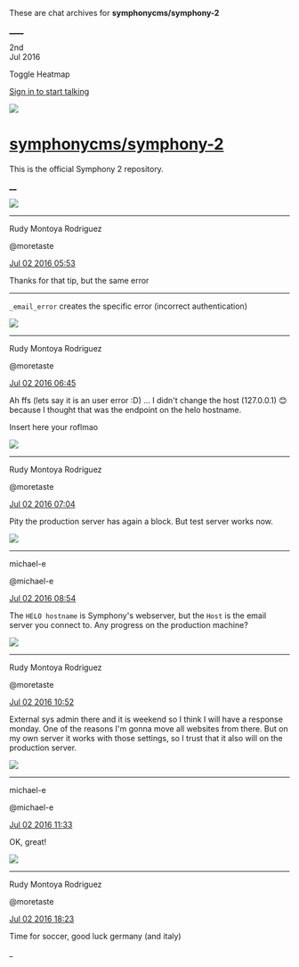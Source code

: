 These are chat archives for **symphonycms/symphony-2**

[__](/symphonycms/symphony-2/archives/2016/07/03)[__](/symphonycms/symphony-2/archives/2016/07/01)

2nd  
Jul 2016

Toggle Heatmap

[Sign in to start talking](/login?action=login&button=archive-login)

![](https://avatars-02.gitter.im/group/iv/3/57542c45c43b8c601977197e?s=48)

#  [symphonycms/symphony-2](/symphonycms/symphony-2)

This is the official Symphony 2 repository.

[ __](/orgs/symphonycms/rooms "More symphonycms rooms")

![](https://avatars2.githubusercontent.com/u/857982?v=3&s=30)

____

Rudy Montoya Rodriguez

@moretaste

[Jul 02 2016
05:53](https://gitter.im/symphonycms/symphony-2?at=577756df6a8f789e4a01320a)

Thanks for that tip, but the same error

____

`_email_error` creates the specific error (incorrect authentication)

![](https://avatars2.githubusercontent.com/u/857982?v=3&s=30)

____

Rudy Montoya Rodriguez

@moretaste

[Jul 02 2016
06:45](https://gitter.im/symphonycms/symphony-2?at=577763035c023e194f594d95)

Ah ffs (lets say it is an user error :D) ... I didn't change the host
(127.0.0.1) :blush: because I thought that was the endpoint on the helo
hostname.

Insert here your roflmao

![](https://avatars2.githubusercontent.com/u/857982?v=3&s=30)

____

Rudy Montoya Rodriguez

@moretaste

[Jul 02 2016
07:04](https://gitter.im/symphonycms/symphony-2?at=57776782bdf63af92dd932d5)

Pity the production server has again a block. But test server works now.

![](https://avatars2.githubusercontent.com/u/40072?v=3&s=30)

____

michael-e

@michael-e

[Jul 02 2016
08:54](https://gitter.im/symphonycms/symphony-2?at=5777815e26ff03984aa99eea)

The `HELO hostname` is Symphony's webserver, but the `Host` is the email
server you connect to. Any progress on the production machine?

![](https://avatars2.githubusercontent.com/u/857982?v=3&s=30)

____

Rudy Montoya Rodriguez

@moretaste

[Jul 02 2016
10:52](https://gitter.im/symphonycms/symphony-2?at=57779d05bdf63af92ddb4e4d)

External sys admin there and it is weekend so I think I will have a response
monday. One of the reasons I'm gonna move all websites from there. But on my
own server it works with those settings, so I trust that it also will on the
production server.

![](https://avatars2.githubusercontent.com/u/40072?v=3&s=30)

____

michael-e

@michael-e

[Jul 02 2016
11:33](https://gitter.im/symphonycms/symphony-2?at=5777a68b5c023e194f5bcd7b)

OK, great!

![](https://avatars2.githubusercontent.com/u/857982?v=3&s=30)

____

Rudy Montoya Rodriguez

@moretaste

[Jul 02 2016
18:23](https://gitter.im/symphonycms/symphony-2?at=5778069626ff03984ab00415)

Time for soccer, good luck germany (and italy)

_

